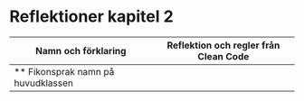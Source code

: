 # Reflektioner kapitel 2
|Namn och förklaring|Reflektion och regler från Clean Code|
|-------------------|-------------------------------------|
|** Fikonsprak namn på huvudklassen|